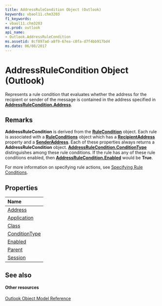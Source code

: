 ```yaml
---
title: AddressRuleCondition Object (Outlook)
keywords: vbaol11.chm3203
f1_keywords:
- vbaol11.chm3203
ms.prod: outlook
api_name:
- Outlook.AddressRuleCondition
ms.assetid: 8cf897ad-a8f9-67ea-c0fa-d7f4bb917bd4
ms.date: 06/08/2017
---
```



# AddressRuleCondition Object (Outlook)

Represents a rule condition that evaluates whether the address for the recipient or sender of the message is contained in the address specified in  **[AddressRuleCondition.Address](Outlook.AddressRuleCondition.Address.md)**.


## Remarks

 **AddressRuleCondition** is derived from the **[RuleCondition](Outlook.RuleCondition.md)** object. Each rule is associated with a **[RuleConditions](Outlook.RuleConditions.md)** object which has a **[RecipientAddress](Outlook.RuleConditions.RecipientAddress.md)** property and a **[SenderAddress](Outlook.RuleConditions.SenderAddress.md)**. Each of these properties always returns a **AddressRuleCondition** object. **[AddressRuleCondition.ConditionType](Outlook.AddressRuleCondition.ConditionType.md)** distinguishes among these rule conditions. If the rule has any of these rule conditions enabled, then **[AddressRuleCondition.Enabled](Outlook.AddressRuleCondition.Enabled.md)** would be **True**.

For more information on specifying rule actions, see [Specifying Rule Conditions](http://msdn.microsoft.com/library/812c131a-fe23-1b8b-5e2d-9459d7102630%28Office.15%29.aspx).


## Properties



|**Name**|
|:-----|
|[Address](Outlook.AddressRuleCondition.Address.md)|
|[Application](Outlook.AddressRuleCondition.Application.md)|
|[Class](Outlook.AddressRuleCondition.Class.md)|
|[ConditionType](Outlook.AddressRuleCondition.ConditionType.md)|
|[Enabled](Outlook.AddressRuleCondition.Enabled.md)|
|[Parent](addressrulecondition-parent-property-outlook.md)|
|[Session](addressrulecondition-session-property-outlook.md)|

## See also


#### Other resources


[Outlook Object Model Reference](http://msdn.microsoft.com/library/73221b13-d8d8-99b8-3394-b95dbbfd5ddc%28Office.15%29.aspx)

